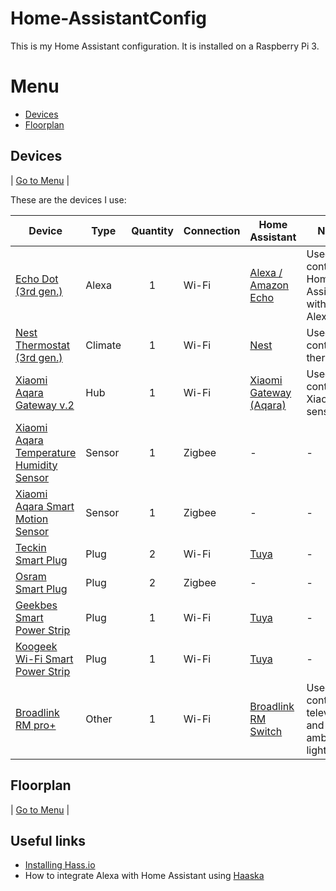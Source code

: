 # Home-AssistantConfig
This is my Home Assistant configuration. It is installed on a Raspberry Pi 3.

# <a name="menu">Menu</a>
* [Devices](#devices)
* [Floorplan](#floorplan)

## <a name="devices">Devices</a>

| [Go to Menu](#menu) |

These are the devices I use:

| Device  | Type | Quantity | Connection | Home Assistant | Notes |
| ------------- | ------------- |:---: | ------------- | ------------- | ------------- |
| [Echo Dot (3rd gen.)](https://www.amazon.es/gp/product/B0792H8GHP/ref=oh_aui_detailpage_o02_s00?ie=UTF8&psc=1) | Alexa | 1 | Wi-Fi | [Alexa / Amazon Echo](http://collingwood.me.uk/blog/index.php/hass-io-and-alexa/) | Used to control Home Assistant within Alexa |
| [Nest Thermostat (3rd gen.)](https://www.amazon.es/Nest-Learning-Thermostat-3rd-gen/dp/B0182JP94W/ref=sr_1_5?ie=UTF8&qid=1543752200&sr=8-5&keywords=nest) | Climate | 1 | Wi-Fi | [Nest](https://www.home-assistant.io/components/nest/) | Used to control the thermostat |
| [Xiaomi Aqara Gateway v.2](https://www.gearbest.com/living-appliances/pp_344667.html?wid=1433363) | Hub | 1 | Wi-Fi | [Xiaomi Gateway (Aqara)](https://www.home-assistant.io/components/xiaomi_aqara/) | Used to control all Xiaomi sensors |
| [Xiaomi Aqara Temperature Humidity Sensor](https://www.gearbest.com/access-control/pp_626702.html?wid=1433363) | Sensor | 1 | Zigbee | - | - |
| [Xiaomi Aqara Smart Motion Sensor](https://www.gearbest.com/smart-home-controls/pp_009661787808.html?wid=1433363) | Sensor | 1 | Zigbee | - | - |
| [Teckin Smart Plug](https://www.amazon.es/Inteligente-Inal%C3%A1mbrico-Interruptor-Compatible-Asistente/dp/B07CDCYLQ6/ref=sr_1_2?ie=UTF8&qid=1543752032&sr=8-2&keywords=teckin) | Plug | 2 | Wi-Fi | [Tuya](https://www.home-assistant.io/components/tuya/) | - |
| [Osram Smart Plug](https://www.amazon.es/gp/product/B074PZLX2P/ref=oh_aui_detailpage_o08_s00?ie=UTF8&psc=1) | Plug | 2 | Zigbee | - | - |
| [Geekbes Smart Power Strip](https://www.amazon.es/gp/product/B078W23BW9/ref=oh_aui_detailpage_o02_s00?ie=UTF8&psc=1) | Plug | 1 | Wi-Fi | [Tuya](https://www.home-assistant.io/components/tuya/) | - |
| [Koogeek Wi-Fi Smart Power Strip](https://www.amazon.es/gp/product/B07HP4F47Q/ref=oh_aui_detailpage_o00_s00?ie=UTF8&psc=1) | Plug | 1 | Wi-Fi | [Tuya](https://www.home-assistant.io/components/tuya/) | - |
| [Broadlink RM pro+](https://www.amazon.es/gp/product/B07CNP9MGS/ref=oh_aui_detailpage_o03_s00?ie=UTF8&psc=1) | Other | 1 | Wi-Fi | [Broadlink RM Switch](https://www.home-assistant.io/components/switch.broadlink/) | Used to control television and some ambient lights |


## <a name="floorplan">Floorplan</a>

| [Go to Menu](#menu) |

## Useful links

* [Installing Hass.io](https://www.home-assistant.io/hassio/installation/)
* How to integrate Alexa with Home Assistant using [Haaska](http://collingwood.me.uk/blog/index.php/hass-io-and-alexa/)

